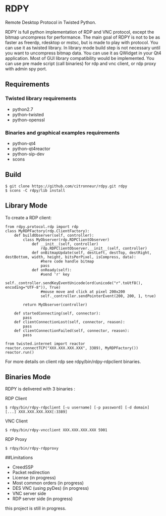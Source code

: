 # RDPY

Remote Desktop Protocol in Twisted Python.

RDPY is full python implementation of RDP and VNC protocol, except the bitmap uncompress for performance. The main goal of RDPY is not to be as faster as freerdp, rdesktop or mstsc, but is made to play with protocol. You can use it as twisted library. In library mode build step is not necessary until you want to uncompress bitmap data. You can use it as QWidget in your Qt4 application. Most of GUI library compatibility would be implemented. You can use pre made script (call binaries) for rdp and vnc client, or rdp proxy with admin spy port.

## Requirements

### Twisted library requirements

* python2.7
* python-twisted
* python-openssl

### Binaries and graphical examples requirements

* python-qt4
* python-qt4reactor
* python-sip-dev
* scons

## Build
```
$ git clone https://github.com/citronneur/rdpy.git rdpy
$ scons -C rdpy/lib install
```

## Library Mode
To create a RDP client:
```
from rdpy.protocol.rdp import rdp
class MyRDPFactory(rdp.ClientFactory):
    def buildObserver(self, controller):
        class MyObserver(rdp.RDPClientObserver)
			def __init__(self, controller)
				rdp.RDPClientObserver.__init__(self, controller)
			def onBitmapUpdate(self, destLeft, destTop, destRight, destBottom, width, height, bitsPerPixel, isCompress, data):
				#here code handle bitmap
				pass
			def onReady(self):
				#send 'r' key
				self._controller.sendKeyEventUnicode(ord(unicode("r".toUtf8(), encoding="UTF-8")), True)
				#mouse move and click at pixel 200x200
				self._controller.sendPointerEvent(200, 200, 1, true)

		return MyObserver(controller)

    def startedConnecting(self, connector):
        pass
    def clientConnectionLost(self, connector, reason):
        pass
    def clientConnectionFailed(self, connector, reason):
        pass

from twisted.internet import reactor
reactor.connectTCP("XXX.XXX.XXX.XXX", 3389), MyRDPFactory())
reactor.run()
```
For more details on client rdp see rdpy/bin/rdpy-rdpclient binaries.

## Binaries Mode
RDPY is delivered with 3 binaries : 

RDP Client
```
$ rdpy/bin/rdpy-rdpclient [-u username] [-p password] [-d domain] [...] XXX.XXX.XXX.XXX[:3389]
```

VNC Client
```
$ rdpy/bin/rdpy-vncclient XXX.XXX.XXX.XXX 5901
```

RDP Proxy
```
$ rdpy/bin/rdpy-rdpproxy
```

##Limitations
* CreedSSP
* Packet redirection
* License (in progress)
* Most common orders (in progress)
* DES VNC (using pyDes) (in progress)
* VNC server side
* RDP server side (in progress)

this project is still in progress.
